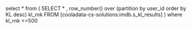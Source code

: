 select * from ( SELECT * , row_number() over (partition by user_id order by KL desc) kl_rnk  FROM [cooladata-cs-solutions:imdb.s_kl_results] )
where kl_rnk <=500

